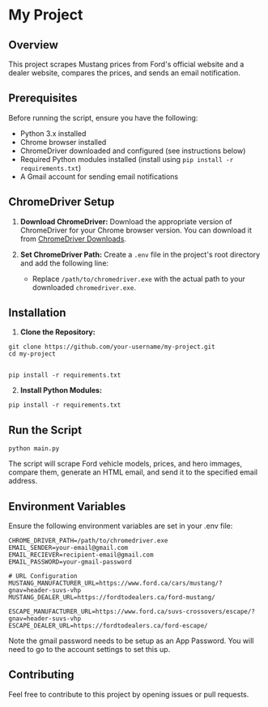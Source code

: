 # My Project

## Overview

This project scrapes Mustang prices from Ford's official website and a dealer website, compares the prices, and sends an email notification.

## Prerequisites

Before running the script, ensure you have the following:

- Python 3.x installed
- Chrome browser installed
- ChromeDriver downloaded and configured (see instructions below)
- Required Python modules installed (install using `pip install -r requirements.txt`)
- A Gmail account for sending email notifications

## ChromeDriver Setup

1. **Download ChromeDriver:**
   Download the appropriate version of ChromeDriver for your Chrome browser version. You can download it from [ChromeDriver Downloads](https://sites.google.com/chromium.org/driver/).

2. **Set ChromeDriver Path:**
   Create a `.env` file in the project's root directory and add the following line:
   - Replace `/path/to/chromedriver.exe` with the actual path to your downloaded `chromedriver.exe`.

## Installation

1. **Clone the Repository:**

```
git clone https://github.com/your-username/my-project.git
cd my-project


pip install -r requirements.txt
```

2. **Install Python Modules:**

```
pip install -r requirements.txt
```

## Run the Script

```
python main.py
```

The script will scrape Ford vehicle models, prices, and hero immages, compare them, generate an HTML email, and send it to the specified email address.

## Environment Variables

Ensure the following environment variables are set in your .env file:

```
CHROME_DRIVER_PATH=/path/to/chromedriver.exe
EMAIL_SENDER=your-email@gmail.com
EMAIL_RECIEVER=recipient-email@gmail.com
EMAIL_PASSWORD=your-gmail-password

# URL Configuration
MUSTANG_MANUFACTURER_URL=https://www.ford.ca/cars/mustang/?gnav=header-suvs-vhp
MUSTANG_DEALER_URL=https://fordtodealers.ca/ford-mustang/

ESCAPE_MANUFACTURER_URL=https://www.ford.ca/suvs-crossovers/escape/?gnav=header-suvs-vhp
ESCAPE_DEALER_URL=https://fordtodealers.ca/ford-escape/
```

Note the gmail password needs to be setup as an App Password. You will need to go to the account settings to set this up.

## Contributing

Feel free to contribute to this project by opening issues or pull requests.
